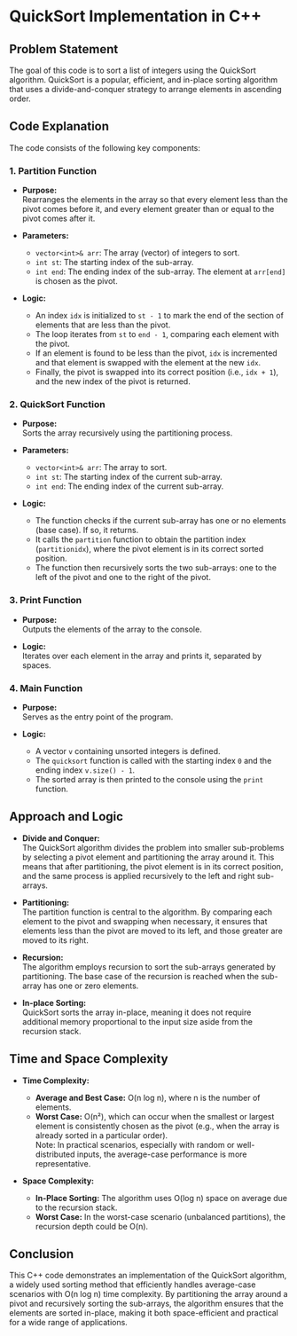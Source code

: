 # QuickSort Implementation in C++

## Problem Statement
The goal of this code is to sort a list of integers using the QuickSort algorithm. QuickSort is a popular, efficient, and in-place sorting algorithm that uses a divide-and-conquer strategy to arrange elements in ascending order.

## Code Explanation
The code consists of the following key components:

### 1. Partition Function
- **Purpose:**  
  Rearranges the elements in the array so that every element less than the pivot comes before it, and every element greater than or equal to the pivot comes after it.
  
- **Parameters:**  
  - `vector<int>& arr`: The array (vector) of integers to sort.  
  - `int st`: The starting index of the sub-array.  
  - `int end`: The ending index of the sub-array. The element at `arr[end]` is chosen as the pivot.

- **Logic:**  
  - An index `idx` is initialized to `st - 1` to mark the end of the section of elements that are less than the pivot.
  - The loop iterates from `st` to `end - 1`, comparing each element with the pivot.
  - If an element is found to be less than the pivot, `idx` is incremented and that element is swapped with the element at the new `idx`.
  - Finally, the pivot is swapped into its correct position (i.e., `idx + 1`), and the new index of the pivot is returned.

### 2. QuickSort Function
- **Purpose:**  
  Sorts the array recursively using the partitioning process.
  
- **Parameters:**  
  - `vector<int>& arr`: The array to sort.  
  - `int st`: The starting index of the current sub-array.  
  - `int end`: The ending index of the current sub-array.

- **Logic:**  
  - The function checks if the current sub-array has one or no elements (base case). If so, it returns.
  - It calls the `partition` function to obtain the partition index (`partitionidx`), where the pivot element is in its correct sorted position.
  - The function then recursively sorts the two sub-arrays: one to the left of the pivot and one to the right of the pivot.

### 3. Print Function
- **Purpose:**  
  Outputs the elements of the array to the console.
  
- **Logic:**  
  Iterates over each element in the array and prints it, separated by spaces.

### 4. Main Function
- **Purpose:**  
  Serves as the entry point of the program.
  
- **Logic:**  
  - A vector `v` containing unsorted integers is defined.
  - The `quicksort` function is called with the starting index `0` and the ending index `v.size() - 1`.
  - The sorted array is then printed to the console using the `print` function.

## Approach and Logic
- **Divide and Conquer:**  
  The QuickSort algorithm divides the problem into smaller sub-problems by selecting a pivot element and partitioning the array around it. This means that after partitioning, the pivot element is in its correct position, and the same process is applied recursively to the left and right sub-arrays.

- **Partitioning:**  
  The partition function is central to the algorithm. By comparing each element to the pivot and swapping when necessary, it ensures that elements less than the pivot are moved to its left, and those greater are moved to its right.

- **Recursion:**  
  The algorithm employs recursion to sort the sub-arrays generated by partitioning. The base case of the recursion is reached when the sub-array has one or zero elements.

- **In-place Sorting:**  
  QuickSort sorts the array in-place, meaning it does not require additional memory proportional to the input size aside from the recursion stack.

## Time and Space Complexity
- **Time Complexity:**  
  - **Average and Best Case:** O(n log n), where n is the number of elements.  
  - **Worst Case:** O(n²), which can occur when the smallest or largest element is consistently chosen as the pivot (e.g., when the array is already sorted in a particular order).  
  Note: In practical scenarios, especially with random or well-distributed inputs, the average-case performance is more representative.

- **Space Complexity:**  
  - **In-Place Sorting:** The algorithm uses O(log n) space on average due to the recursion stack.  
  - **Worst Case:** In the worst-case scenario (unbalanced partitions), the recursion depth could be O(n).

## Conclusion
This C++ code demonstrates an implementation of the QuickSort algorithm, a widely used sorting method that efficiently handles average-case scenarios with O(n log n) time complexity. By partitioning the array around a pivot and recursively sorting the sub-arrays, the algorithm ensures that the elements are sorted in-place, making it both space-efficient and practical for a wide range of applications.